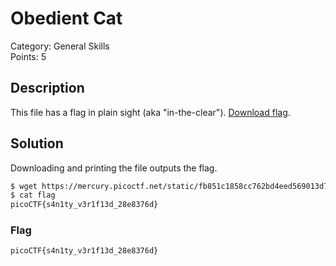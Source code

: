 # Obedient Cat
Category: General Skills\
Points: 5

## Description
This file has a flag in plain sight (aka "in-the-clear").
[Download flag](https://mercury.picoctf.net/static/fb851c1858cc762bd4eed569013d7f00/flag).

## Solution
Downloading and printing the file outputs the flag.
```bash
$ wget https://mercury.picoctf.net/static/fb851c1858cc762bd4eed569013d7f00/flag
$ cat flag
picoCTF{s4n1ty_v3r1f13d_28e8376d}
```

### Flag
```
picoCTF{s4n1ty_v3r1f13d_28e8376d}
```